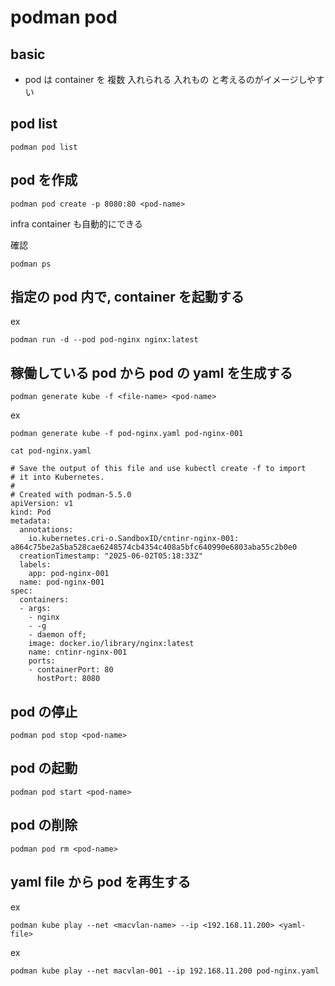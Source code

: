 
# podman pod


## basic

- pod は container を 複数 入れられる 入れもの と考えるのがイメージしやすい



## pod list

```
podman pod list
```


## pod を作成

```
podman pod create -p 8080:80 <pod-name>
```

infra container も自動的にできる

確認

```
podman ps
```


## 指定の pod 内で, container を起動する

ex

```
podman run -d --pod pod-nginx nginx:latest
```


## 稼働している pod から pod の yaml を生成する

```
podman generate kube -f <file-name> <pod-name>
```

ex

```
podman generate kube -f pod-nginx.yaml pod-nginx-001
```

```
cat pod-nginx.yaml
```

```
# Save the output of this file and use kubectl create -f to import
# it into Kubernetes.
#
# Created with podman-5.5.0
apiVersion: v1
kind: Pod
metadata:
  annotations:
    io.kubernetes.cri-o.SandboxID/cntinr-nginx-001: a864c75be2a5ba528cae6248574cb4354c408a5bfc640990e6803aba55c2b0e0
  creationTimestamp: "2025-06-02T05:18:33Z"
  labels:
    app: pod-nginx-001
  name: pod-nginx-001
spec:
  containers:
  - args:
    - nginx
    - -g
    - daemon off;
    image: docker.io/library/nginx:latest
    name: cntinr-nginx-001
    ports:
    - containerPort: 80
      hostPort: 8080
```


## pod の停止

```
podman pod stop <pod-name>
```


## pod の起動

```
podman pod start <pod-name>
```


## pod の削除

```
podman pod rm <pod-name>
```


## yaml file から pod を再生する

ex

```
podman kube play --net <macvlan-name> --ip <192.168.11.200> <yaml-file>
```

ex

```
podman kube play --net macvlan-001 --ip 192.168.11.200 pod-nginx.yaml
```


